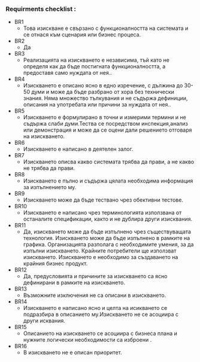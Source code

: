 ### Requirments checklist :

* BR1
  - Това изискване е свързано с функционалността на системата и се отнася към сценария или бизнес процеса.
* BR2	
  - Да
* BR3	
   - Реализацията на изискването е независима, тъй като не определя как да бъде постигната функционалността, а предоставя само нуждата от нея..
* BR4	
  - Изискването е описано ясно в едно изречение, с дължина до 30-50 думи и може да бъде разбрано от хора без технически знания. Няма множество тълкувания и не съдържа дефиниции, описания на употребата или причини за нуждата от нея..
* BR5	
  - Изискването е формулирано в точни и измерими термини и не съдържа слаби думи.Тества се посредством инспекция,анализ или демонстрация и може да се оцени дали решението отговаря на изискването.
* BR6
  - Изискването е написано в деятелен залог.
* BR7
  - Изискването описва какво системата трябва да прави, а не какво не трябва да прави.
* BR8	
  - Изискването е пълно и съдържа цялата необходима информация за изпълнението му.
* BR9
  - Изискването може да бъде тествано чрез обективни тестове.
* BR10
  - Изискването е написано чрез терминологията използвана от останалите спецификации, както и не дублира други изисквания.
* BR11
  - Да, изискването може да бъде изпълнено чрез съществуващата технология.
Изискването може да бъде изпълнено в рамките на графика.
Организацията разполага с необходимите умения, за да изпълни изискването.
Крайните потребители ще използват изискването.
Изискването е необходимо за създаването на крайния бизнес продукт.
* BR12
  -    Да, предусловията и причините за изискването са ясно дефинирани в рамките на изискването.
* BR13	
  - Възможните изключения не са описани в изискването.
* BR14
  - Изискването е написано ясно и целта на исикването  се подразбира в описанието му.Изискването не се асоциира с други исквания.
* BR15
  - Описанието на изискването се асоциира с бизнеса плана и нужните логически необходимости са изброени .
* BR16
  - В изискването не е описан приоритет.

